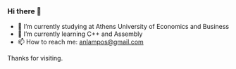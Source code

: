 ### Hi there 👋
- 🔭 I’m currently studying at Athens University of Economics and Business
- 🌱 I’m currently learning C++ and Assembly 
- 📫 How to reach me: anlampos@gmail.com

Thanks for visiting.
<!--
**AndreasLampos/AndreasLampos** is a ✨ _special_ ✨ repository because its `README.md` (this file) appears on your GitHub profile.

Here are some ideas to get you started:

- 🔭 I’m currently working on ...
- 🌱 I’m currently learning ...
- 👯 I’m looking to collaborate on ...
- 🤔 I’m looking for help with ...
- 💬 Ask me about ...
- 📫 How to reach me: ...
- 😄 Pronouns: ...
- ⚡ Fun fact: ...
-->
